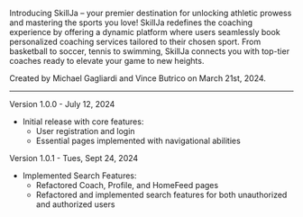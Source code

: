 Introducing SkillJa – your premier destination for unlocking athletic prowess and mastering the sports you love! SkillJa redefines the coaching experience by offering a dynamic platform where users seamlessly book personalized coaching services tailored to their chosen sport. From basketball to soccer, tennis to swimming, SkillJa connects you with top-tier coaches ready to elevate your game to new heights. 

Created by Michael Gagliardi and Vince Butrico on March 21st, 2024. 

----------

Version 1.0.0 - July 12, 2024

- Initial release with core features:
    - User registration and login
    - Essential pages implemented with navigational abilities


Version 1.0.1 - Tues, Sept 24, 2024

- Implemented Search Features:
    - Refactored Coach, Profile, and HomeFeed pages
    - Refactored and implemented search features for both unauthorized and authorized users